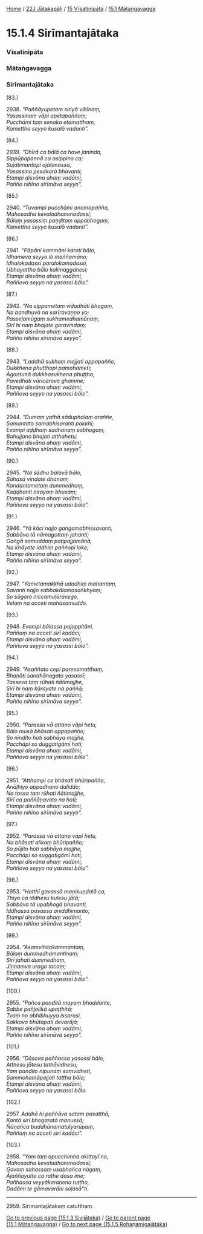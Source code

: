 
[Home](/) / [22J Jātakapāḷi](/tipitaka/22J.md) / [15 Vīsatinipāta](/tipitaka/22J/15.md) / [15.1 Mātaṅgavagga](/tipitaka/22J/15/15.1.md)

# 15.1.4 Sirīmantajātaka

### Vīsatinipāta

### Mātaṅgavagga

### Sirīmantajātaka

(83.)

2938\. _“Paññāyupetaṃ siriyā vihīnaṃ,_  
_Yasassinaṃ vāpi apetapaññaṃ;_  
_Pucchāmi taṃ senaka etamatthaṃ,_  
_Kamettha seyyo kusalā vadanti”._  


(84.)

2939\. _“Dhīrā ca bālā ca have janinda,_  
_Sippūpapannā ca asippino ca;_  
_Sujātimantopi ajātimassa,_  
_Yasassino pesakarā bhavanti;_  
_Etampi disvāna ahaṃ vadāmi,_  
_Pañño nihīno sirīmāva seyyo”._  


(85.)

2940\. _“Tuvampi pucchāmi anomapañña,_  
_Mahosadha kevaladhammadassi;_  
_Bālaṃ yasassiṃ paṇḍitaṃ appabhogaṃ,_  
_Kamettha seyyo kusalā vadanti”._  


(86.)

2941\. _“Pāpāni kammāni karoti bālo,_  
_Idhameva seyyo iti maññamāno;_  
_Idhalokadassī paralokamadassī,_  
_Ubhayattha bālo kalimaggahesi;_  
_Etampi disvāna ahaṃ vadāmi,_  
_Paññova seyyo na yasassi bālo”._  


(87.)

2942\. _“Na sippametaṃ vidadhāti bhogaṃ,_  
_Na bandhuvā na sarīravaṇṇo yo;_  
_Passeḷamūgaṃ sukhamedhamānaṃ,_  
_Sirī hi naṃ bhajate goravindaṃ;_  
_Etampi disvāna ahaṃ vadāmi,_  
_Pañño nihīno sirīmāva seyyo”._  


(88.)

2943\. _“Laddhā sukhaṃ majjati appapañño,_  
_Dukkhena phuṭṭhopi pamohameti;_  
_Āgantunā dukkhasukhena phuṭṭho,_  
_Pavedhati vāricarova ghamme;_  
_Etampi disvāna ahaṃ vadāmi,_  
_Paññova seyyo na yasassi bālo”._  


(89.)

2944\. _“Dumaṃ yathā sāduphalaṃ araññe,_  
_Samantato samabhisaranti pakkhī;_  
_Evampi aḍḍhaṃ sadhanaṃ sabhogaṃ,_  
_Bahujjano bhajati atthahetu;_  
_Etampi disvāna ahaṃ vadāmi,_  
_Pañño nihīno sirīmāva seyyo”._  


(90.)

2945\. _“Na sādhu balavā bālo,_  
_Sāhasā vindate dhanaṃ;_  
_Kandantametaṃ dummedhaṃ,_  
_Kaḍḍhanti nirayaṃ bhusaṃ;_  
_Etampi disvāna ahaṃ vadāmi,_  
_Paññova seyyo na yasassi bālo”._  


(91.)

2946\. _“Yā kāci najjo gaṅgamabhissavanti,_  
_Sabbāva tā nāmagottaṃ jahanti;_  
_Gaṅgā samuddaṃ paṭipajjamānā,_  
_Na khāyate iddhiṃ paññopi loke;_  
_Etampi disvāna ahaṃ vadāmi,_  
_Pañño nihīno sirīmāva seyyo”._  


(92.)

2947\. _“Yametamakkhā udadhiṃ mahantaṃ,_  
_Savanti najjo sabbakālamasaṅkhyaṃ;_  
_So sāgaro niccamuḷāravego,_  
_Velaṃ na acceti mahāsamuddo._  


(93.)

2948\. _Evampi bālassa pajappitāni,_  
_Paññaṃ na acceti sirī kadāci;_  
_Etampi disvāna ahaṃ vadāmi,_  
_Paññova seyyo na yasassi bālo”._  


(94.)

2949\. _“Asaññato cepi paresamatthaṃ,_  
_Bhaṇāti sandhānagato yasassī;_  
_Tasseva taṃ rūhati ñātimajjhe,_  
_Sirī hi naṃ kārayate na paññā;_  
_Etampi disvāna ahaṃ vadāmi,_  
_Pañño nihīno sirīmāva seyyo”._  


(95.)

2950\. _“Parassa vā attano vāpi hetu,_  
_Bālo musā bhāsati appapañño;_  
_So nindito hoti sabhāya majjhe,_  
_Pacchāpi so duggatigāmī hoti;_  
_Etampi disvāna ahaṃ vadāmi,_  
_Paññova seyyo na yasassi bālo”._  


(96.)

2951\. _“Atthampi ce bhāsati bhūripañño,_  
_Anāḷhiyo appadhano daliddo;_  
_Na tassa taṃ rūhati ñātimajjhe,_  
_Sirī ca paññāṇavato na hoti;_  
_Etampi disvāna ahaṃ vadāmi,_  
_Pañño nihīno sirīmāva seyyo”._  


(97.)

2952\. _“Parassa vā attano vāpi hetu,_  
_Na bhāsati alikaṃ bhūripañño;_  
_So pūjito hoti sabhāya majjhe,_  
_Pacchāpi so suggatigāmī hoti;_  
_Etampi disvāna ahaṃ vadāmi,_  
_Paññova seyyo na yasassi bālo”._  


(98.)

2953\. _“Hatthī gavassā maṇikuṇḍalā ca,_  
_Thiyo ca iddhesu kulesu jātā;_  
_Sabbāva tā upabhogā bhavanti,_  
_Iddhassa posassa aniddhimanto;_  
_Etampi disvāna ahaṃ vadāmi,_  
_Pañño nihīno sirīmāva seyyo”._  


(99.)

2954\. _“Asaṃvihitakammantaṃ,_  
_Bālaṃ dummedhamantinaṃ;_  
_Sirī jahati dummedhaṃ,_  
_Jiṇṇaṃva urago tacaṃ;_  
_Etampi disvāna ahaṃ vadāmi,_  
_Paññova seyyo na yasassi bālo”._  


(100.)

2955\. _“Pañca paṇḍitā mayaṃ bhaddante,_  
_Sabbe pañjalikā upaṭṭhitā;_  
_Tvaṃ no abhibhuyya issarosi,_  
_Sakkova bhūtapati devarājā;_  
_Etampi disvāna ahaṃ vadāmi,_  
_Pañño nihīno sirīmāva seyyo”._  


(101.)

2956\. _“Dāsova paññassa yasassi bālo,_  
_Atthesu jātesu tathāvidhesu;_  
_Yaṃ paṇḍito nipuṇaṃ saṃvidheti,_  
_Sammohamāpajjati tattha bālo;_  
_Etampi disvāna ahaṃ vadāmi,_  
_Paññova seyyo na yasassi bālo._  


(102.)

2957\. _Addhā hi paññāva sataṃ pasatthā,_  
_Kantā sirī bhogaratā manussā;_  
_Ñāṇañca buddhānamatulyarūpaṃ,_  
_Paññaṃ na acceti sirī kadāci”._  


(103.)

2958\. _“Yaṃ taṃ apucchimha akittayī no,_  
_Mahosadha kevaladhammadassī;_  
_Gavaṃ sahassaṃ usabhañca nāgaṃ,_  
_Ājaññayutte ca rathe dasa ime;_  
_Pañhassa veyyākaraṇena tuṭṭho,_  
_Dadāmi te gāmavarāni soḷasā”ti._  


---

2959\. Sirīmantajātakaṃ catutthaṃ.



[Go to previous page (15.1.3 Sivijātaka)](/tipitaka/22J/15/15.1/15.1.3.md) / [Go to parent page (15.1 Mātaṅgavagga)](/tipitaka/22J/15/15.1.md) / [Go to next page (15.1.5 Rohaṇamigajātaka)](/tipitaka/22J/15/15.1/15.1.5.md)


